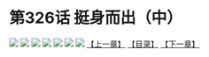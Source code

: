 # 第326话 挺身而出（中）
![](https://mhpic.xiaomingtaiji.net/comic/D/斗破苍穹拆分版/326话/1.jpg-zymk.middle.webp)
![](https://mhpic.xiaomingtaiji.net/comic/D/斗破苍穹拆分版/326话/2.jpg-zymk.middle.webp)
![](https://mhpic.xiaomingtaiji.net/comic/D/斗破苍穹拆分版/326话/3.jpg-zymk.middle.webp)
![](https://mhpic.xiaomingtaiji.net/comic/D/斗破苍穹拆分版/326话/4.jpg-zymk.middle.webp)
![](https://mhpic.xiaomingtaiji.net/comic/D/斗破苍穹拆分版/326话/5.jpg-zymk.middle.webp)
![](https://mhpic.xiaomingtaiji.net/comic/D/斗破苍穹拆分版/326话/6.jpg-zymk.middle.webp)
![](https://mhpic.xiaomingtaiji.net/comic/D/斗破苍穹拆分版/326话/7.jpg-zymk.middle.webp)
[【上一章】](./325.md)
[【目录】](./README.md)
[【下一章】](./327.md)

